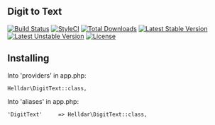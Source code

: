 ## Digit to Text

[![Build Status](https://travis-ci.org/andrey-helldar/DigitText.svg)](https://travis-ci.org/andrey-helldar/DigitText)
[![StyleCI](https://styleci.io/repos/45746985/shield)](https://styleci.io/repos/45746985)
[![Total Downloads](https://poser.pugx.org/andrey-helldar/digittext/downloads)](https://packagist.org/packages/andrey-helldar/digittext)
[![Latest Stable Version](https://poser.pugx.org/andrey-helldar/digittext/v/stable)](https://packagist.org/packages/andrey-helldar/digittext)
[![Latest Unstable Version](https://poser.pugx.org/andrey-helldar/digittext/v/unstable)](https://packagist.org/packages/andrey-helldar/digittext)
[![License](https://poser.pugx.org/andrey-helldar/digittext/license)](https://packagist.org/packages/andrey-helldar/digittext)

## Installing

Into 'providers' in app.php:

    Helldar\DigitText::class,

Into 'aliases' in app.php:

    'DigitText'     => Helldar\DigitText::class,